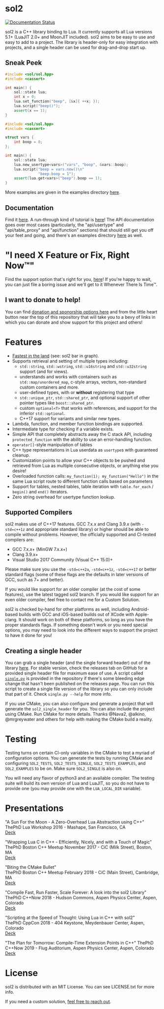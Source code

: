 # sol2

[![Documentation Status](https://readthedocs.org/projects/sol2/badge/?version=latest)](http://sol2.readthedocs.io/en/latest/?badge=latest)



sol2 is a C++ library binding to Lua. It currently supports all Lua versions 5.1+ (LuaJIT 2.0+ and MoonJIT included). sol2 aims to be easy to use and easy to add to a project. The library is header-only for easy integration with projects, and a single header can be used for drag-and-drop start up.



## Sneak Peek

```cpp
#include <sol/sol.hpp>
#include <cassert>

int main() {
    sol::state lua;
    int x = 0;
    lua.set_function("beep", [&x]{ ++x; });
    lua.script("beep()");
    assert(x == 1);
}
```

```cpp
#include <sol/sol.hpp>
#include <cassert>

struct vars {
    int boop = 0;
};

int main() {
    sol::state lua;
    lua.new_usertype<vars>("vars", "boop", &vars::boop);
    lua.script("beep = vars.new()\n"
               "beep.boop = 1");
    assert(lua.get<vars>("beep").boop == 1);
}
```

More examples are given in the examples directory [here](https://github.com/ThePhD/sol2/tree/develop/examples). 


## Documentation

Find it [here](http://sol2.rtfd.io/). A run-through kind of tutorial is [here](http://sol2.readthedocs.io/en/latest/tutorial/all-the-things.html)! The API documentation goes over most cases (particularly, the "api/usertype" and "api/table_proxy" and "api/function" sections) that should still get you off your feet and going, and there's an examples directory [here](https://github.com/ThePhD/sol2/tree/develop/examples) as well.




# "I need X Feature or Fix, Right Now™"

Find the support option that's right for you, [here](https://github.com/ThePhD/.github/blob/main/SUPPORT.md)! If you're happy to wait, you can just file a boring issue and we'll get to it Whenever There Is Time™.



## I want to donate to help!

You can find [donation and sponorship options here](https://github.com/ThePhD/.github/blob/main/SUPPORT.md#support-in-general) and from the little heart button near the top of this repository that will take you to a bevy of links in which you can donate and show support for this project and others!




# Features

- [Fastest in the land](http://sol2.readthedocs.io/en/latest/benchmarks.html) (see: sol2 bar in graph).
- Supports retrieval and setting of multiple types including: 
  * `std::string`, `std::wstring`, `std::u16string` and `std::u32string` support (and for views).
  * understands and works with containers such as `std::map/unordered_map`, c-style arrays, vectors, non-standard custom containers and more.
  * user-defined types, with or **without** registering that type 
  * `std::unique_ptr`, `std::shared_ptr`, and optional support of other pointer types like `boost::shared_ptr`.
  * custom `optional<T>` that works with references, and support for the inferior `std::optional`.
  * C++17 support for variants and similar new types.
- Lambda, function, and member function bindings are supported.
- Intermediate type for checking if a variable exists.
- Simple API that completely abstracts away the C stack API, including `protected_function` with the ability to use an error-handling function.
- `operator[]`-style manipulation of tables
- C++ type representations in Lua userdata as `usertype`s with guaranteed cleanup.
- Customization points to allow your C++ objects to be pushed and retrieved from Lua as multiple consecutive objects, or anything else you desire!
- Overloaded function calls: `my_function(1); my_function("Hello")` in the same Lua script route to different function calls based on parameters
- Support for tables, nested tables, table iteration with `table.for_each` / `begin()` and `end()` iterators.
- Zero string overhead for usertype function lookup.



## Supported Compilers

sol2 makes use of C++17 features. GCC 7.x.x and Clang 3.9.x (with `-std=c++1z` and appropriate standard library) or higher should be able to compile without problems. However, the officially supported and CI-tested compilers are:

- GCC 7.x.x+ (MinGW 7.x.x+)
- Clang 3.9.x+
- Visual Studio 2017 Community (Visual C++ 15.0)+

Please make sure you use the `-std=c++2a`, `-std=c++1z`, `-std=c++17` or better standard flags 
(some of these flags are the defaults in later versions of GCC, such as 7+ and better).

If you would like support for an older compiler (at the cost of some features), use the latest tagged sol2 branch. If you would like support for an even older compiler, feel free to contact me for a Custom Solution.

sol2 is checked by-hand for other platforms as well, including Android-based builds with GCC and iOS-based builds out of XCode with Apple-clang. It should work on both of these platforms, so long as you have the proper standards flags. If something doesn't work or you need special options, you may need to look into the different ways to support the project to have it done for you!



## Creating a single header

You can grab a single header (and the single forward header) out of the library [here](https://github.com/ThePhD/sol2/tree/develop/single). For stable version, check the releases tab on GitHub for a provided single header file for maximum ease of use. A script called [`single.py`](https://github.com/ThePhD/sol2/blob/develop/single/single.py) is provided in the repository if there's some bleeding edge change that hasn't been published on the releases page. You can run this script to create a single file version of the library so you can only include that part of it. Check `single.py --help` for more info.

If you use CMake, you can also configure and generate a project that will generate the `sol2_single_header` for you. You can also include the project using CMake. Run CMake for more details. Thanks @Nava2, @alkino, @mrgreywater and others for help with making the CMake build a reality.




# Testing

Testing turns on certain CI-only variables in the CMake to test a myriad of configuration options. You can generate the tests by running CMake and configuring `SOL2_TESTS`, `SOL2_TESTS_SINGLE`, `SOL2_TESTS_EXAMPLES`, and `SOL2_EXAMPLES` to be on. Make sure `SOL2_SINGLE` is also on.

You will need any flavor of python3 and an available compiler. The testing suite will build its own version of Lua and LuaJIT, so you do not have to provide one (you may provide one with the `LUA_LOCAL_DIR` variable).



# Presentations

"A Sun For the Moon - A Zero-Overhead Lua Abstraction using C++"  
ThePhD
Lua Workshop 2016 - Mashape, San Francisco, CA  
[Deck](https://github.com/ThePhD/sol2/blob/develop/documentation/presentations/2016.10.14%20-%20ThePhD%20-%20No%20Overhead%20C%20Abstraction.pdf)

"Wrapping Lua C in C++ - Efficiently, Nicely, and with a Touch of Magic"  
ThePhD
Boston C++ Meetup November 2017 - CiC (Milk Street), Boston, MA  
[Deck](https://github.com/ThePhD/sol2/blob/develop/documentation/presentations/2017.11.08%20-%20ThePhD%20-%20Wrapping%20Lua%20C%20in%20C%2B%2B.pdf)

"Biting the CMake Bullet"  
ThePhD
Boston C++ Meetup February 2018 - CiC (Main Street), Cambridge, MA  
[Deck](https://github.com/ThePhD/sol2/blob/develop/documentation/presentations/2018.02.06%20-%20ThePhD%20-%20Biting%20the%20CMake%20Bullet.pdf)

"Compile Fast, Run Faster, Scale Forever: A look into the sol2 Library"  
ThePhD
C++Now 2018 - Hudson Commons, Aspen Physics Center, Aspen, Colorado  
[Deck](https://github.com/ThePhD/sol2/blob/develop/documentation/presentations/2018.05.10%20-%20ThePhD%20-%20Compile%20Fast%2C%20Run%20Faster%2C%20Scale%20Forever.pdf)

"Scripting at the Speed of Thought: Using Lua in C++ with sol2"  
ThePhD
CppCon 2018 - 404 Keystone, Meydenbauer Center, Aspen, Colorado  
[Deck](https://github.com/ThePhD/sol2/blob/develop/documentation/presentations/2018.09.28%20-%20ThePhD%20-%20Scripting%20at%20the%20Speed%20of%20Thought.pdf)

"The Plan for Tomorrow: Compile-Time Extension Points in C++"
ThePhD
C++Now 2019 - Flug Auditorium, Aspen Physics Center, Aspen, Colorado
[Deck](https://github.com/ThePhD/sol2/blob/develop/documentation/presentations/2019.05.10%20-%20ThePhD%20-%20The%20Plan%20for%20Tomorrow%20-%20Compile-Time%20Extension%20Points%20in%20C%2b%2b.pdf)




# License

sol2 is distributed with an MIT License. You can see LICENSE.txt for more info.

If you need a custom solution, [feel free to reach out](https://soasis.org/contact/opensource/).
